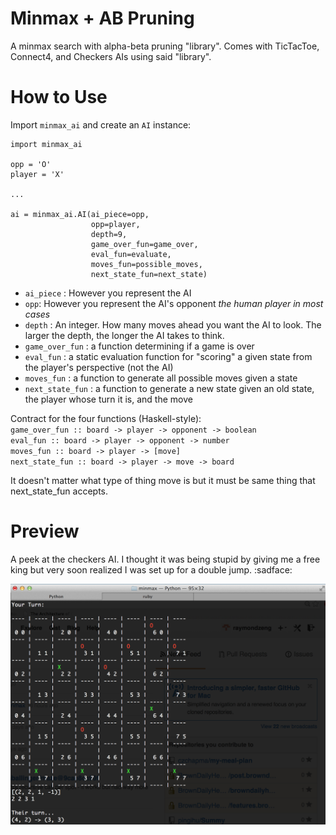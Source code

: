 Minmax + AB Pruning
======
A minmax search with alpha-beta pruning "library". Comes with TicTacToe, Connect4, and Checkers AIs using said "library".

How to Use
===
Import `minmax_ai` and create an `AI` instance:

```
import minmax_ai

opp = 'O'
player = 'X'

...

ai = minmax_ai.AI(ai_piece=opp,
                  opp=player,
                  depth=9,
                  game_over_fun=game_over,
                  eval_fun=evaluate,
                  moves_fun=possible_moves,
                  next_state_fun=next_state)
```

- `ai_piece` : However you represent the AI
- `opp`: However you represent the AI's opponent *the human player in most cases*
- `depth` : An integer. How many moves ahead you want the AI to look. The larger the depth, the longer the AI takes to think. 
- `game_over_fun` : a function determining if a game is over
- `eval_fun` : a static evaluation function for "scoring" a given state from the player's perspective (not the AI) 
- `moves_fun` : a function to generate all possible moves given a state
- `next_state_fun` : a function to generate a new state given an old state, the player whose turn it is, and the move  

Contract for the four functions (Haskell-style):  
`game_over_fun :: board -> player -> opponent -> boolean`    
`eval_fun :: board -> player -> opponent -> number`    
`moves_fun :: board -> player -> [move]`  
`next_state_fun :: board -> player -> move -> board`    

It doesn't matter what type of thing move is but it must be same thing that next_state_fun accepts.


Preview
===
A peek at the checkers AI. I thought it was being stupid by giving me a free king but very soon realized I was set up for a double jump. :sadface:

![example image](example.png)
